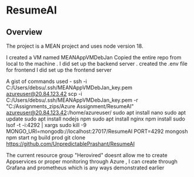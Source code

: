 # ResumeAI

## Overview

The project is a MEAN project and uses node version 18.

I created a VM named MEANAppVMDebJan
Copied the entire repo from local to the machine . 
I did set up the backend server . created the .env file for frontend 
I did set up the frontend server 

A gist of commands used - 
ssh -i C:/Users/debsu/.ssh/MEANAppVMDebJan_key.pem azureuser@20.84.123.42
scp -i C:/Users/debsu/.ssh/MEANAppVMDebJan_key.pem -r "C:/Assignments_zips/Azure Assignment/ResumeAI" azureuser@20.84.123.42:/home/azureuser/
sudo apt install nano
sudo apt update
sudo apt install nodejs npm
sudo apt install nginx
npm install
sudo lsof -t -i:4292 | xargs sudo kill -9
MONGO_URI=mongodb://localhost:27017/ResumeAI
PORT=4292
mongosh
npm start
ng build prod
git clone  https://github.com/UnpredictablePrashant/ResumeAI

The current resource group "Herovired" doesnt allow me to create Appservices or proper monitoring through Azure , I can create through Grafana and prometheus which is any ways demonstrated earlier 